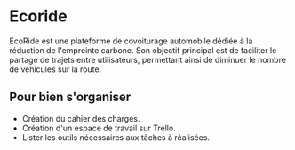 # Ecoride

EcoRide est une plateforme de covoiturage automobile dédiée à la réduction de l'empreinte carbone. Son objectif principal est de faciliter le partage de trajets entre utilisateurs, permettant ainsi de diminuer le nombre de véhicules sur la route. 

## Pour bien s'organiser

- Création du cahier des charges.
- Création d'un espace de travail sur Trello. 
- Lister les outils nécessaires aux tâches à réalisées.
